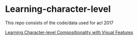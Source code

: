 # Learning-character-level

This repo consists of the code/data used for acl 2017 

[Learning Character-level Compositionality with Visual Features](https://arxiv.org/abs/1704.04859)
